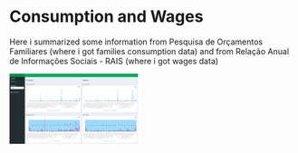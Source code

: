
# Consumption and Wages

Here i summarized some information from Pesquisa de Orçamentos Familiares (where i got families consumption data) and from Relação Anual de Informações Sociais - RAIS (where i got wages data)



<!-- ![imagem](./git_image/img1.png) --> 

<img src = './git_image/img1.png' alt = 'imagem' style = 'width: 45%'>